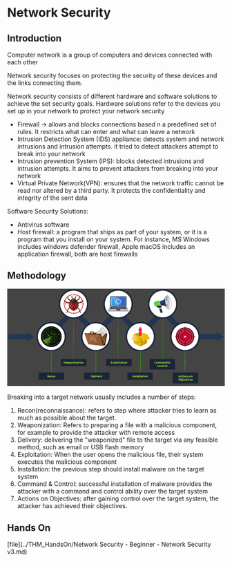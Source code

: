 Network Security
========================


## Introduction

Computer network is a group of computers and devices connected with each other

Network security focuses on protecting the security of these devices and the links connecting them.

Network security consists of different hardware and software solutions to achieve the set security goals. Hardware solutions refer to the devices you set up in your network to protect your network security

- Firewall -> allows and blocks connections based n a predefined set of rules.  It restricts what can enter and what can leave a network
- Intrusion Detection System (IDS) appliance: detects system and network intrusions and intrusion attempts. it tried to detect attackers attempt to break into your network
- Intrusion prevention System (IPS): blocks detected intrusions and intrusion attempts. It aims to prevent attackers from breaking into your network
- Virtual Private Network(VPN): ensures that the network traffic cannot be read nor altered by a third party. It protects the confidentiality and integrity of the sent data

Software Security Solutions:
- Antivirus software
- Host firewall: a program that ships as part of your system, or it is a program that you install on your system. For instance, MS Windows includes windows defender firewall, Apple macOS includes an application firewall, both are host firewalls


## Methodology

![qPlanning of attack](../../media/qownnotes-media-QnTGmJ.png)

Breaking into a target network usually includes a number of steps:
1. Recon(reconnaissance): refers to step where attacker tries to learn as much as possible about the target.
2. Weaponization: Refers to preparing a file with a malicious component, for example to provide the attacker with remote access
3. Delivery: delivering the "weaponized" file to the target via any feasible method, such as email or USB flash memory
4. Exploitation: When the user opens the malicious file, their system executes the malicious component
5. Installation: the previous step should install malware on the target system
6. Command & Control: successful installation of malware provides the attacker with a command and control ability over the target system
7. Actions on Objectives: after gaining control over the target system, the attacker has achieved their objectives. 


## Hands On
[file](../THM_HandsOn/Network Security - Beginner - Network Security v3.md)